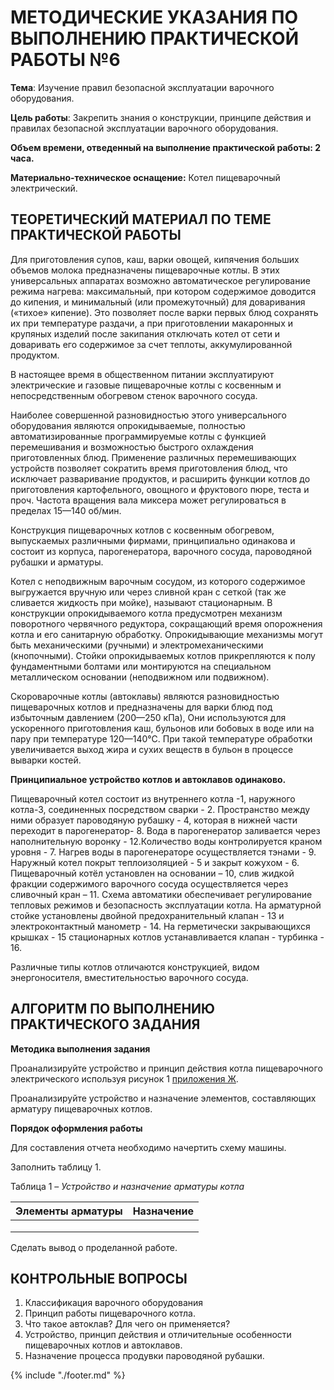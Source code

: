 # МЕТОДИЧЕСКИЕ УКАЗАНИЯ ПО ВЫПОЛНЕНИЮ ПРАКТИЧЕСКОЙ РАБОТЫ №6

**Тема**: Изучение правил безопасной эксплуатации варочного оборудования.

**Цель работы**: Закрепить знания о конструкции, принципе действия и правилах безопасной эксплуатации варочного оборудования.

**Объем времени, отведенный на выполнение практической работы: 2 часа.**

**Материально-техническое оснащение:** Котел пищеварочный электрический.

## ТЕОРЕТИЧЕСКИЙ МАТЕРИАЛ ПО ТЕМЕ ПРАКТИЧЕСКОЙ РАБОТЫ

Для приготовления супов, каш, варки овощей, кипячения больших объемов молока предназначены пищеварочные котлы. В этих универсальных аппаратах возможно автоматическое регулирование режима нагрева: максимальный, при котором содержимое доводится до кипения, и минимальный (или промежуточный) для доваривания («тихое» кипение). Это позволяет после варки первых блюд сохранять их при температуре раздачи, а при приготовлении макаронных и крупяных изделий после закипания отключать котел от сети и доваривать его содержимое за счет теплоты, аккумулированной продуктом.

В настоящее время в общественном питании эксплуатируют электрические и газовые пищеварочные котлы с косвенным и непосредственным обогревом стенок варочного сосуда.

Наиболее совершенной разновидностью этого универсального оборудования являются опрокидываемые, полностью автоматизированные программируемые котлы с функцией перемешивания и возможностью быстрого охлаждения приготовленных блюд. Применение различных перемешивающих устройств позволяет сократить время приготовления блюд, что исключает разваривание продуктов, и расширить функции котлов до приготовления картофельного, овощного и фруктового пюре, теста и проч. Частота вращения вала миксера может регулироваться в пределах 15—140 об/мин.

Конструкция пищеварочных котлов с косвенным обогревом, выпускаемых различными фирмами, принципиально одинакова и состоит из корпуса, парогенератора, варочного сосуда, пароводяной рубашки и арматуры.

Котел с неподвижным варочным сосудом, из которого содержимое выгружается вручную или через сливной кран с сеткой (так же сливается жидкость при мойке), называют стационарным. В конструкции опрокидываемого котла предусмотрен механизм поворотного червячного редуктора, сокращающий время опорожнения котла и его санитарную обработку. Опрокидывающие механизмы могут быть механическими (ручными) и электромеханическими (кнопочными). Стойки опрокидываемых котлов прикрепляются к полу фундаментными болтами или монтируются на специальном металлическом основании (неподвижном или подвижном).

Скороварочные котлы (автоклавы) являются разновидностью пищеварочных котлов и предназначены для варки блюд под избыточным давлением (200—250 кПа), Они используются для ускоренного приготовления каш, бульонов или бобовых в воде или на пару при температуре 120—140°С. При такой температуре обработки увеличивается выход жира и сухих веществ в бульон в процессе выварки костей.

**Принципиальное устройство котлов и автоклавов одинаково.**

Пищеварочный котел состоит из внутреннего котла -1, наружного котла-3, соединенных посредством сварки - 2. Пространство между ними образует пароводяную рубашку - 4, которая в нижней части переходит в парогенератор- 8. Вода в парогенератор заливается через наполнительную воронку - 12.Количество воды контролируется краном уровня - 7. Нагрев воды в парогенераторе осуществляется тэнами - 9. Наружный котел покрыт теплоизоляцией - 5 и закрыт кожухом - 6. Пищеварочный котёл установлен на основании – 10, слив жидкой фракции содержимого варочного сосуда осуществляется через сливочный кран – 11. Схема автоматики обеспечивает регулирование тепловых режимов и безопасность эксплуатации котла. На арматурной стойке установлены двойной предохранительный клапан - 13 и электроконтактный манометр - 14. На герметически закрывающихся крышках - 15 стационарных котлов устанавливается клапан - турбинка - 16.

Различные типы котлов отличаются конструкцией, видом энергоносителя, вместительностью варочного сосуда.

## АЛГОРИТМ ПО ВЫПОЛНЕНИЮ ПРАКТИЧЕСКОГО ЗАДАНИЯ

**Методика выполнения задания**

Проанализируйте устройство и принцип действия котла пищеварочного электрического используя рисунок 1 [приложения Ж](pril7.md).

Проанализируйте устройство и назначение элементов, составляющих арматуру пищеварочных котлов.

**Порядок оформления работы**

Для составления отчета необходимо начертить схему машины.

Заполнить таблицу 1.

Таблица 1 – *Устройство и назначение арматуры котла*

| Элементы арматуры | Назначение |
| --- | --- |
|  |  |
|  |  |
|  |  |

Сделать вывод о проделанной работе.

## КОНТРОЛЬНЫЕ ВОПРОСЫ

1. Классификация варочного оборудования
2. Принцип работы пищеварочного котла.
3. Что такое автоклав? Для чего он применяется?
4. Устройство, принцип действия и отличительные особенности пищеварочных котлов и автоклавов.
5. Назначение процесса продувки пароводяной рубашки.

{% include "./footer.md" %}